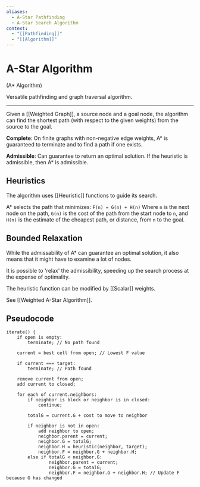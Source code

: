 ```yaml
---
aliases:
  - A-Star Pathfinding
  - A-Star Search Algorithm
context:
  - "[[Pathfinding]]"
  - "[[Algorithm]]"
---
```


# A-Star Algorithm

(A\* Algorithm)

Versatile pathfinding and graph traversal algorithm.

---

Given a [[Weighted Graph]], a source node and a goal node, the algorithm can find the shortest path (with respect to the given weights) from the source to the goal.

**Complete**: On finite graphs with non-negative edge weights, A\* is guaranteed to terminate and to find a path if one exists.

**Admissible**: Can guarantee to return an optimal solution. If the heuristic is admissible, then A\* is admissible.

## Heuristics

The algorithm uses [[Heuristic]] functions to guide its search.

A\* selects the path that minimizes:
`F(n) = G(n) + H(n)`
Where `n` is the next node on the path, `G(n)` is the cost of the path from the start node to `n`, and `H(n)` is the estimate of the cheapest path, or distance, from `n` to the goal.

## Bounded Relaxation

While the admissability of A\* can guarantee an optimal solution, it also means that it might have to examine a lot of nodes.

It is possible to 'relax' the admissibility, speeding up the search process at the expense of optimality.

The heuristic function can be modified by [[Scalar]] weights.

See [[Weighted A-Star Algorithm]].

## Pseudocode

```
iterate() {
    if open is empty:
        terminate; // No path found

    current = best cell from open; // Lowest F value

    if current === target:
        terminate; // Path found

    remove current from open;
    add current to closed;

    for each of current.neighbors:
        if neighbor is block or neighbor is in closed:
            continue;

        totalG = current.G + cost to move to neighbor

        if neighbor is not in open:
            add neighbor to open;
            neighbor.parent = current;
            neighbor.G = totalG;
            neighbor.H = heuristic(neighbor, target);
            neighbor.F = neighbor.G + neighbor.H;
        else if totalG < neighbor.G:
                neighbor.parent = current;
                neighbor.G = totalG;
                neighbor.F = neighbor.G + neighbor.H; // Update F because G has changed
```
